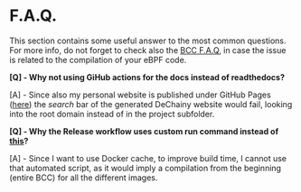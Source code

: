 # F.A.Q.

This section contains some useful answer to the most common questions. For more info, do not forget to check also
the [BCC F.A.Q](https://github.com/iovisor/bcc/blob/master/FAQ.txt), in case the issue is related to the compilation of your eBPF code.

**[Q] - Why not using GiHub actions for the docs instead of readthedocs?**

[A] - Since also my personal website is published under GitHub Pages ([here](https://s41m0n.github.io)) the *search* bar of the generated DeChainy website would fail, looking into the root domain instead of in the project subfolder.

**[Q] - Why the Release workflow uses custom run command instead of [this](https://github.com/marketplace/actions/build-and-push-docker-images)?**

[A] - Since I want to use Docker cache, to improve build time, I cannot use that automated script, as it would imply a compilation from the beginning (entire BCC) for all the different images.